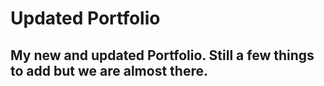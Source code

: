 # Updated Portfolio

## My new and updated Portfolio. Still a few things to add but we are almost there.
